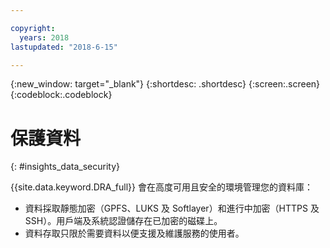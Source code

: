```yaml
---

copyright:
  years: 2018
lastupdated: "2018-6-15"

---
```


{:new_window: target="_blank"}
{:shortdesc: .shortdesc}
{:screen:.screen}
{:codeblock:.codeblock}


# 保護資料    
{: #insights_data_security}  

{{site.data.keyword.DRA_full}} 會在高度可用且安全的環境管理您的資料庫：
   * 資料採取靜態加密（GPFS、LUKS 及 Softlayer）和進行中加密（HTTPS 及 SSH）。用戶端及系統認證儲存在已加密的磁碟上。
   * 資料存取只限於需要資料以便支援及維護服務的使用者。
